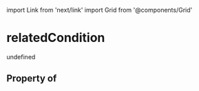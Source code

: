 import Link from 'next/link'
import Grid from '@components/Grid'

# relatedCondition

undefined

## Property of



